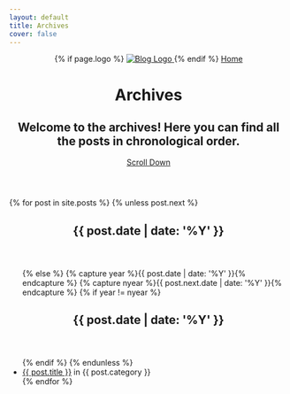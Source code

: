 ```yaml
---
layout: default
title: Archives
cover: false
---
```


<header class="main-header {% if page.cover %}" style="background-image: url({{ page.cover }}) {%else%}no-cover{% endif %}">
    <nav class="main-nav overlay clearfix">
            {% if page.logo %}
                <a class="blog-logo" href="{{ site.baseurl }}">
                    <img src="{{ page.logo }}" alt="Blog Logo" />
                </a>
            {% endif %}
        <a class="back-button icon-arrow-left" href="{{ site.baseurl }}">Home</a>
    </nav>
    <div class="vertical">
        <div class="main-header-content inner">
            <h1 class="page-title">Archives</h1>
            <h2 class="page-description">
                Welcome to the archives! Here you can find all the posts in chronological order.
            </h2>
        </div>
    </div>
    <a class="scroll-down icon-arrow-left" href="#content" data-offset="-45"><span class="hidden">Scroll Down</span></a>
</header>


<main id="content" class="content" role="main">

{% for post in site.posts %}
{% unless post.next %}
<article class="post">
	<header class="post-header">
        <h2 class="post-title">{{ post.date | date: '%Y' }}</h2>
    </header>
    <section class="post-excerpt">
    <ul>
{% else %}
{% capture year %}{{ post.date | date: '%Y' }}{% endcapture %}
{% capture nyear %}{{ post.next.date | date: '%Y' }}{% endcapture %}
{% if year != nyear %}
</ul>
</section>
</article>	
<article class="post">
	<header class="post-header">
        <h2 class="post-title">{{ post.date | date: '%Y' }}</h2>
    </header>
    <section class="post-excerpt">
    <ul>
{% endif %}
{% endunless %}
	<li>
    <a href="{{ post.url }}">{{ post.title }}</a> in {{ post.category }}
    </li>
{% endfor %}
</ul>
</section>
</article>
</main>